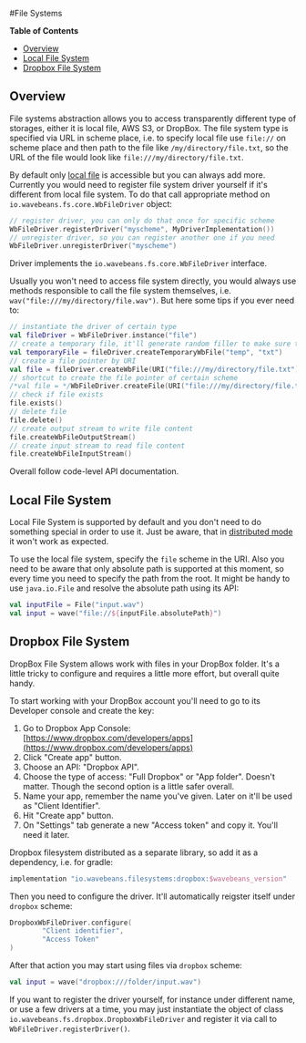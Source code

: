 #File Systems<!-- START doctoc generated TOC please keep comment here to allow auto update --><!-- DON'T EDIT THIS SECTION, INSTEAD RE-RUN doctoc TO UPDATE -->**Table of Contents**- [Overview](#overview)- [Local File System](#local-file-system)- [Dropbox File System](#dropbox-file-system)<!-- END doctoc generated TOC please keep comment here to allow auto update -->## OverviewFile systems abstraction allows you to access transparently different type of storages, either it is local file, AWS S3, or DropBox. The file system type is specified via URL in scheme place, i.e. to specify local file use `file://` on scheme place and then path to the file like `/my/directory/file.txt`, so the URL of the file would look like `file:///my/directory/file.txt`.By default only [local file](#local-file-system) is accessible but you can always add more. Currently you would need to register file system driver yourself if it's different from local file system. To do that call appropriate method on `io.wavebeans.fs.core.WbFileDriver` object:```kotlin// register driver, you can only do that once for specific schemeWbFileDriver.registerDriver("myscheme", MyDriverImplementation())// unregister driver, so you can register another one if you needWbFileDriver.unregisterDriver("myscheme")``` Driver implements the `io.wavebeans.fs.core.WbFileDriver` interface.Usually you won't need to access file system directly, you would always use methods responsible to call the file system themselves, i.e. `wav("file:///my/directory/file.wav")`. But here some tips if you ever need to:```kotlin// instantiate the driver of certain typeval fileDriver = WbFileDriver.instance("file")// create a temporary file, it'll generate random filler to make sure the file is newval temporaryFile = fileDriver.createTemporaryWbFile("temp", "txt")// create a file pointer by URIval file = fileDriver.createWbFile(URI("file:///my/directory/file.txt"))// shortcut to create the file pointer of certain scheme/*val file = */WbFileDriver.createFile(URI("file:///my/directory/file.txt"))// check if file existsfile.exists()// delete filefile.delete()// create output stream to write file contentfile.createWbFileOutputStream()// create input stream to read file contentfile.createWbFileInputStream()```Overall follow code-level API documentation.## Local File SystemLocal File System is supported by default and you don't need to do something special in order to use it. Just be aware, that in [distributed mode](../exe/readme.md#distributed-mode) it won't work as expected.To use the local file system, specify the `file` scheme in the URI. Also you need to be aware that only absolute path is supported at this moment, so every time you need to specify the path from the root. It might be handy to use `java.io.File` and resolve the absolute path using its API:```kotlinval inputFile = File("input.wav")val input = wave("file://${inputFile.absolutePath}")```## Dropbox File SystemDropBox File System allows work with files in your DropBox folder. It's a little tricky to configure and requires a little more effort, but overall quite handy.To start working with your DropBox account you'll need to go to its Developer console and create the key:1. Go to Dropbox App Console: [https://www.dropbox.com/developers/apps](https://www.dropbox.com/developers/apps)2. Click "Create app" button.3. Choose an API: "Dropbox API".4. Choose the type of access: "Full Dropbox" or "App folder". Doesn't matter. Though the second option is a little safer overall.5. Name your app, remember the name you've given. Later on it'll be used as "Client Identifier".6. Hit "Create app" button.7. On "Settings" tab generate a new "Access token" and copy it. You'll need it later.Dropbox filesystem distributed as a separate library, so add it as a dependency, i.e. for gradle:```groovyimplementation "io.wavebeans.filesystems:dropbox:$wavebeans_version"```Then you need to configure the driver. It'll automatically reigster itself under `dropbox` scheme:```kotlinDropboxWbFileDriver.configure(        "Client identifier",        "Access Token")```After that action you may start using files via `dropbox` scheme:```kotlinval input = wave("dropbox:///folder/input.wav")```If you want to register the driver yourself, for instance under different name, or use a few drivers at a time, you may just instantiate the object of class `io.wavebeans.fs.dropbox.DropboxWbFileDriver` and register it via call to `WbFileDriver.registerDriver()`.